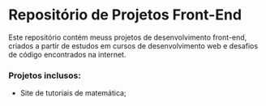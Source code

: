 # Repositório de Projetos Front-End

Este repositório contém meuss projetos de desenvolvimento front-end, criados a partir de estudos em cursos de desenvolvimento web e desafios de código encontrados na internet. 

### Projetos inclusos:
- Site de tutoriais de matemática;
